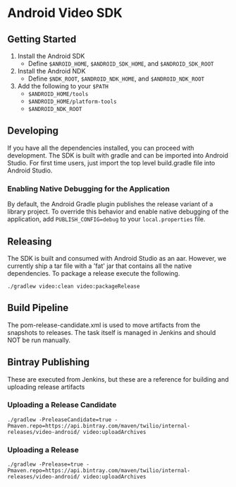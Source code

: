 Android Video SDK
=============================

## Getting Started

1.  Install the Android SDK
    * Define `$ANROID_HOME`, `$ANDROID_SDK_HOME`, and `$ANDROID_SDK_ROOT`
1.  Install the Android NDK
    * Define `$NDK_ROOT`, `$ANDROID_NDK_HOME`, and `$ANDROID_NDK_ROOT`
1.  Add the following to your `$PATH`
    * `$ANDROID_HOME/tools`
    * `$ANDROID_HOME/platform-tools`
    * `$ANDROID_NDK_ROOT`

## Developing

If you have all the dependencies installed, you can proceed with development. The SDK is built with gradle and can be imported into Android Studio. For first time users, just import the top level build.gradle file into Android Studio.

### Enabling Native Debugging for the Application
By default, the Android Gradle plugin publishes the release variant of a library project. To override this behavior and enable native debugging of the application, add `PUBLISH_CONFIG=debug` to your `local.properties` file.

## Releasing
The SDK is built and consumed with Android Studio as an aar. However, we currently ship a tar file with a 'fat' jar that contains all the native dependencies. To package a release execute the following.

```
./gradlew video:clean video:packageRelease
```

## Build Pipeline

The pom-release-candidate.xml is used to move artifacts from the snapshots to releases. The task itself
is managed in Jenkins and should NOT be run manually.

## Bintray Publishing

These are executed from Jenkins, but these are a reference for building and uploading release artifacts

### Uploading a Release Candidate
```
./gradlew -PreleaseCandidate=true -Pmaven.repo=https://api.bintray.com/maven/twilio/internal-releases/video-android/ video:uploadArchives
```

### Uploading a Release
```
./gradlew -Prelease=true -Pmaven.repo=https://api.bintray.com/maven/twilio/internal-releases/video-android/ video:uploadArchives
```

